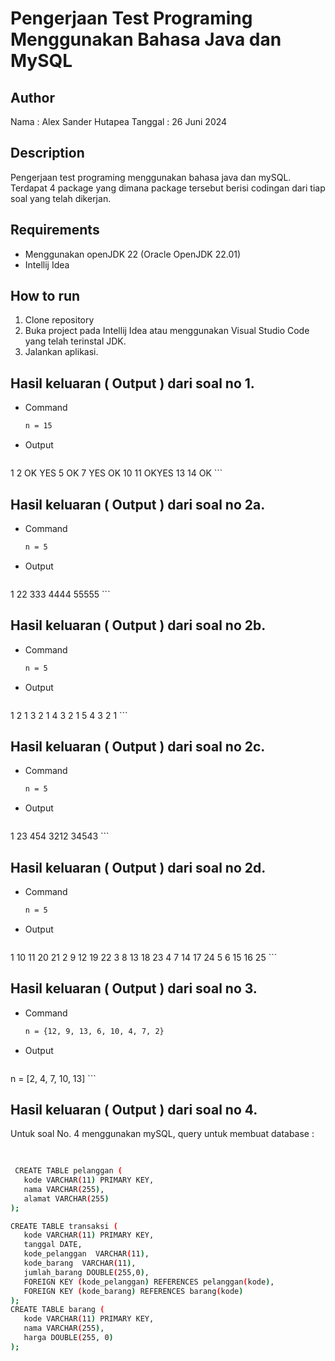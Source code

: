 # Pengerjaan Test Programing Menggunakan Bahasa Java dan MySQL

## Author

Nama    : Alex Sander Hutapea
Tanggal : 26 Juni 2024

## Description
Pengerjaan test programing menggunakan bahasa java dan mySQL. Terdapat 4 package yang dimana package tersebut berisi codingan dari tiap soal yang telah dikerjan.

## Requirements

- Menggunakan openJDK 22 (Oracle OpenJDK 22.01)
- Intellij Idea

## How to run

1. Clone repository
2. Buka project pada Intellij Idea atau menggunakan Visual Studio Code yang telah terinstal JDK.
3. Jalankan aplikasi.


## Hasil keluaran ( Output ) dari soal no 1.
  
  - Command
    ```bash
    n = 15
    ```
  - Output
    ```bash
   1 2 OK YES 5 OK 7 YES OK 10 11 OKYES 13 14 OK
    ```

## Hasil keluaran ( Output ) dari soal no 2a.
  
  - Command
    ```bash
    n = 5
    ```
  - Output
    ```bash
  1
  22
  333
  4444
  55555
    ```
## Hasil keluaran ( Output ) dari soal no 2b.
  
  - Command
    ```bash
    n = 5
    ```
  - Output
    ```bash
  1 
  2 1 
  3 2 1 
  4 3 2 1 
  5 4 3 2 1
    ```

  ## Hasil keluaran ( Output ) dari soal no 2c.
  
  - Command
    ```bash
    n = 5
    ```
  - Output
    ```bash
  1
  23
  454
  3212
  34543
    ```
    
  ## Hasil keluaran ( Output ) dari soal no 2d.
  
  - Command
    ```bash
    n = 5
    ```
  - Output
    ```bash
  1 10 11 20 21 
  2 9 12 19 22 
  3 8 13 18 23 
  4 7 14 17 24 
  5 6 15 16 25
    ```
  ## Hasil keluaran ( Output ) dari soal no 3.
  
  - Command
    ```bash
    n = {12, 9, 13, 6, 10, 4, 7, 2}
    ```
  - Output
    ```bash
   n = [2, 4, 7, 10, 13]
    ```

  ## Hasil keluaran ( Output ) dari soal no 4.
  Untuk soal No. 4 menggunakan mySQL, query untuk membuat database : 
 ```bash
   
  
  CREATE TABLE pelanggan (
    kode VARCHAR(11) PRIMARY KEY,
    nama VARCHAR(255),
    alamat VARCHAR(255)
);

CREATE TABLE transaksi (
    kode VARCHAR(11) PRIMARY KEY,
    tanggal DATE,
    kode_pelanggan  VARCHAR(11),
    kode_barang  VARCHAR(11),
    jumlah_barang DOUBLE(255,0),
    FOREIGN KEY (kode_pelanggan) REFERENCES pelanggan(kode),
    FOREIGN KEY (kode_barang) REFERENCES barang(kode)
);
CREATE TABLE barang (
    kode VARCHAR(11) PRIMARY KEY,
    nama VARCHAR(255),
    harga DOUBLE(255, 0)
);
  ```

